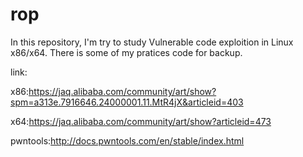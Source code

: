 # rop

In this repository, I'm try to study Vulnerable code exploition in Linux x86/x64. There is some of my pratices code for backup.

link:

x86:https://jaq.alibaba.com/community/art/show?spm=a313e.7916646.24000001.11.MtR4jX&articleid=403

x64:https://jaq.alibaba.com/community/art/show?articleid=473

pwntools:http://docs.pwntools.com/en/stable/index.html
